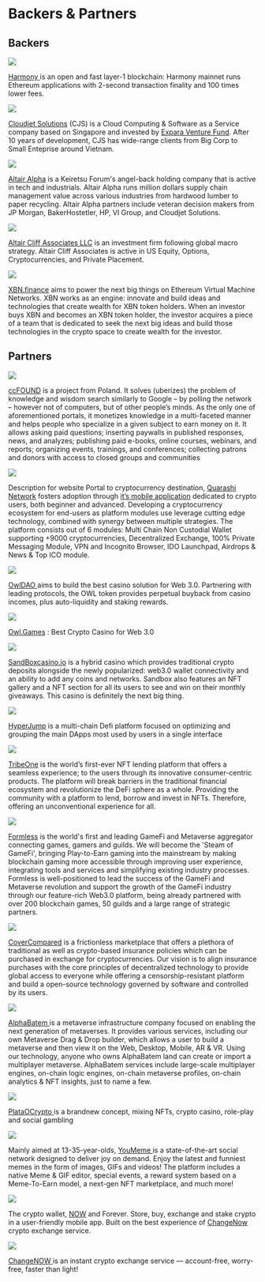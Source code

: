 # Backers & Partners

## Backers

![](<.gitbook/assets/harmony logo (1).jpg>)

[Harmony ](https://www.harmony.one/)is an open and fast layer-1 blockchain: Harmony mainnet runs Ethereum applications with 2-second transaction finality and 100 times lower fees.

![](<.gitbook/assets/image 2.png>)

[Cloudjet Solutions](https://www.cloudjetsolutions.com) (CJS) is a Cloud Computing & Software as a Service company based on Singapore and invested by [Expara Venture Fund](https://www.expara.com). After 10 years of development, CJS has wide-range clients from Big Corp to Small Enteprise around Vietnam.

![](<.gitbook/assets/image 3.png>)

[Altair Alpha](https://altair-alpha.com) is a Keiretsu Forum's angel-back holding company that is active in tech and industrials. Altair Alpha runs million dollars supply chain management value across various industries from hardwood lumber to paper recycling. Altair Alpha partners include veteran decision makers from JP Morgan, BakerHostetler, HP, VI Group, and Cloudjet Solutions.

![](.gitbook/assets/Picture6.png)

[Altair Cliff Associates LLC](https://www.altair-cliff.com) is an investment firm following global macro strategy. Altair Cliff Associates is active in US Equity, Options, Cryptocurrencies, and Private Placement.

![](.gitbook/assets/Picture7.png)

[XBN.finance](https://xbn.finance/) aims to power the next big things on Ethereum Virtual Machine Networks. XBN works as an engine: innovate and build ideas and technologies that create wealth for XBN token holders. When an investor buys XBN and becomes an XBN token holder, the investor acquires a piece of a team that is dedicated to seek the next big ideas and build those technologies in the crypto space to create wealth for the investor.

## Partners <a href="#backers" id="backers"></a>

![](.gitbook/assets/ccf.png)

[ccFOUND](https://ccfound.com) is a project from Poland. It solves (uberizes) the problem of knowledge and wisdom search similarly to Google – by polling the network – however not of computers, but of other people’s minds. As the only one of aforementioned portals, it monetizes knowledge in a multi-faceted manner and helps people who specialize in a given subject to earn money on it. It allows asking paid questions; inserting paywalls in published responses, news, and analyzes; publishing paid e-books, online courses, webinars, and reports; organizing events, trainings, and conferences; collecting patrons and donors with access to closed groups and communities

![](.gitbook/assets/Quarashi\_logo\_black3.png)

Description for website Portal to cryptocurrency destination, [Quarashi Network](https://quarashi.network) fosters adoption through [it’s mobile application](https://play.google.com/store/apps/details?id=com.ibt.quarashi) dedicated to crypto users, both beginner and advanced. Developing a cryptocurrency ecosystem for end-users as platform modules use leverage cutting edge technology, combined with synergy between multiple strategies. The platform consists out of 6 modules: Multi Chain Non Custodial Wallet supporting +9000 cryptocurrencies, Decentralized Exchange, 100% Private Messaging Module, VPN and Incognito Browser, IDO Launchpad, Airdrops & News & Top ICO module.

![](.gitbook/assets/OwlDAO.jpg)

[OwlDAO ](https://owldao.io/)aims to build the best casino solution for Web 3.0. Partnering with leading protocols, the OWL token provides perpetual buyback from casino incomes, plus auto-liquidity and staking rewards.

![](.gitbook/assets/OwlGames.jpg)

[Owl.Games](https://www.owl.games/) : Best Crypto Casino for Web 3.0

![](.gitbook/assets/Sandboxlogo.png)

[SandBoxcasino.io](https://sandboxcasino.io) is a hybrid casino which provides traditional crypto deposits alongside the newly popularized: web3.0 wallet connectivity and an ability to add any coins and networks. Sandbox also features an NFT gallery and a NFT section for all its users to see and win on their monthly giveaways. This casino is definitely the next big thing.

![](.gitbook/assets/HyperJump\_logo\_small.jpg)

[HyperJump](https://hyperjump.app) is a multi-chain Defi platform focused on optimizing and grouping the main DApps most used by users in a single interface

![](<.gitbook/assets/tribeo (2).png>)

[TribeOne](https://www.tribeone.io/) is the world’s first-ever NFT lending platform that offers a seamless experience; to the users through its innovative consumer-centric products. The platform will break barriers in the traditional financial ecosystem and revolutionize the DeFi sphere as a whole. Providing the community with a platform to lend, borrow and invest in NFTs. Therefore, offering an unconventional experience for all.

![](<.gitbook/assets/formless (1).png>)

[Formless](https://www.formless.me/home) is the world's first and leading GameFi and Metaverse aggregator connecting games, gamers and guilds. We will become the 'Steam of GameFi', bringing Play-to-Earn gaming into the mainstream by making blockchain gaming more accessible through improving user experience, integrating tools and services and simplifying existing industry processes. Formless is well-positioned to lead the success of the GameFi and Metaverse revolution and support the growth of the GameFi industry through our feature-rich Web3.0 platform, being already partnered with over 200 blockchain games, 50 guilds and a large range of strategic partners.

![](.gitbook/assets/CoverCompared.png)

[CoverCompared](https://covercompared.com/) is a frictionless marketplace that offers a plethora of traditional as well as crypto-based insurance policies which can be purchased in exchange for cryptocurrencies. Our vision is to align insurance purchases with the core principles of decentralized technology to provide global access to everyone while offering a censorship-resistant platform and build a open-source technology governed by software and controlled by its users.

![](<.gitbook/assets/alphabatem (1).png>)

[AlphaBatem ](https://alphabatem.com/)is a metaverse infrastructure company focused on enabling the next generation of metaverses. It provides various services, including our own Metaverse Drag & Drop builder, which allows a user to build a metaverse and then view it on the Web, Desktop, Mobile, AR & VR. Using our technology, anyone who owns AlphaBatem land can create or import a multiplayer metaverse. AlphaBatem services include large-scale multiplayer engines, on-chain logic engines, on-chain metaverse profiles, on-chain analytics & NFT insights, just to name a few.

![](<.gitbook/assets/Picture1 (2).png>)

[PlataOCrypto ](https://plataocrypto.io/)is a brandnew concept, mixing NFTs, crypto casino, role-play and social gambling

![](<.gitbook/assets/youMeme\_logo3 (1).png>)

Mainly aimed at 13-35-year-olds, [YouMeme ](https://youmeme.com)is a state-of-the-art social network designed to deliver joy on demand. Enjoy the latest and funniest memes in the form of images, GIFs and videos! The platform includes a native Meme & GIF editor, special events, a reward system based on a Meme-To-Earn model, a next-gen NFT marketplace, and much more!

![](<.gitbook/assets/now wallet logo.png>)

The crypto wallet, [NOW](https://walletnow.app/) and Forever. Store, buy, exchange and stake crypto in a user-friendly mobile app. Built on the best experience of [ChangeNow ](https://changenow.io/)crypto exchange service.

![](.gitbook/assets/ChangeNOW.jpg)

[ChangeNOW ](https://changenow.io/)is an instant crypto exchange service — account-free, worry-free, faster than light!
